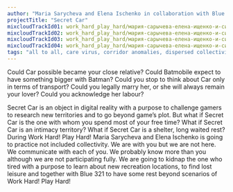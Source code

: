 ```yaml
---
author: "Maria Sarycheva and Elena Ischenko in collaboration with Blue 321"
projectTitle: "Secret Car"
mixcloudTrackId01: work_hard_play_hard/мария-сарычева-елена-ищенко-и-синяя-321-секретная-машина-настя-вепрева/
mixcloudTrackId02: work_hard_play_hard/мария-сарычева-елена-ищенко-и-синяя-321-секретная-машина-ульяна-быченкова-и-жанна-долгова/
mixcloudTrackId03: work_hard_play_hard/мария-сарычева-елена-ищенко-и-синяя-321-секретная-машина-саша-зубрицкая-1/
mixcloudTrackId04: work_hard_play_hard/мария-сарычева-елена-ищенко-и-синяя-321-секретная-машина-саша-зубрицкая-2/
tags: "all to all, care virus, corridor anomalies, dispersed collectivity, joy acceleration, practices of ourselves, spontaneous grassroots alternative"
---
```

Could Car possible became your close relative? Could Batmobile expect to have something bigger with Batman?  Could you stop to think about Car only in terms of transport? Could you legally marry her, or she will always remain your lover? Could you acknowledge her labour?

Secret Car is an object in digital reality with a purpose to challenge gamers to research new territories and to go beyond game’s plot. But what if Secret Car is the one with whom you spend most of your free time? What if Secret Car is an intimacy territory? What if Secret Car is a shelter, long waited rest? During Work Hard! Play Hard! Maria Sarycheva and Elena Ischenko is going to practice not included collectivity. We are with you but we are not here. We communicate with each of you. We probably know more than you although we are not participating fully. We are going to kidnap the one who tired with a purpose to learn about new recreation locations, to find lost leisure and together with Blue 321 to have some rest beyond scenarios of Work Hard! Play Hard!
